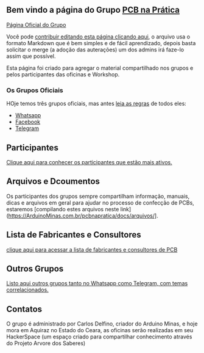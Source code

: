 ## Bem vindo a página do Grupo [PCB na Prática](http://arduinominas.com.br/pcbnapratica/)

[Página Oficial do Grupo](http://arduinominas.com.br/pcbnapratica/)

Você pode [contribuir editando esta página clicando aqui](https://github.com/ArduinoMinas/pcbnapratica/edit/master/README.md), o arquivo usa o formato Markdown que é bem simples e de fácil aprendizado, depois basta solicitar o merge (a adoção das auterações) um dos admins irá faze-lo assim que possível.

Esta página foi criado para agregar o material compartilhado nos grupos e pelos participantes das oficinas e Workshop.

### Os Grupos Oficiais

HOje temos três grupos oficiais, mas antes [leia as regras](https://ArduinoMinas.com.br/pcbnapratica/docs/regras) de todos eles:

* [Whatsapp](https://chat.whatsapp.com/8LabjarF9itKWBThhyazNN)
* [Facebook](https://web.facebook.com/groups/pcbnapratica/)
* [Telegram](https://t.me/joinchat/CI7cTgYwnl03fWz9EWcjww)

## Participantes

[Clique aqui para conhecer os participantes que estão mais ativos.](https://ArduinoMinas.com.br/pcbnapratica/docs/participantes)

## Arquivos e Dcoumentos

Os participantes dos grupos sempre compartilham informação, manuais, dicas e arquivos em geral para ajudar no processo de confecção de PCBs, estaremos [compilando estes arquivos neste link](https://ArduinoMinas.com.br/pcbnapratica/docs/arquivos/].

## Lista de Fabricantes e Consultores

[clique aqui para acessar a lista de fabricantes e consultores de PCB](https://ArduinoMinas.com.br/pcbnapratica/docs/fabricanteseconsultores/)

## Outros Grupos

[Listo aqui outros grupos tanto no Whatsapp como Telegram, com temas correlacionados.](http://ArduinoMinas.com.br/pcbnapratica/docs/grupos)

## Contatos

O grupo é administrado por Carlos Delfino, criador do Arduino Minas, e hoje mora em Aquiraz no Estado do Ceara, as oficinas serão realizadas em seu HackerSpace (um espaço criado para compartilhar conhecimento através do Projeto Arvore dos Saberes)
